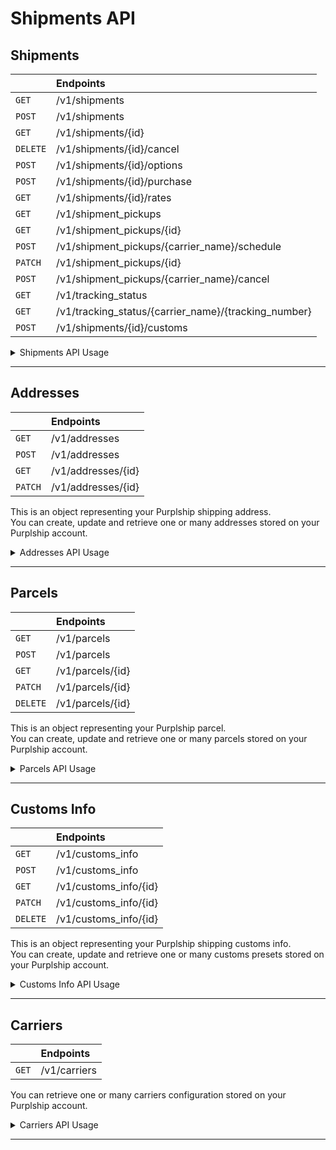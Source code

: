 # Shipments API <!-- {docsify-ignore} -->

## Shipments

|        | Endpoints                                           |
:--------|:--------------------------------------------------- |
`GET`    | /v1/shipments                                       |
`POST`   | /v1/shipments                                       |
`GET`    | /v1/shipments/{id}                                  |
`DELETE` | /v1/shipments/{id}/cancel                           |
`POST`   | /v1/shipments/{id}/options                          |
`POST`   | /v1/shipments/{id}/purchase                         |
`GET`    | /v1/shipments/{id}/rates                            |
`GET`    | /v1/shipment_pickups                                |
`GET`    | /v1/shipment_pickups/{id}                           |
`POST`   | /v1/shipment_pickups/{carrier_name}/schedule        |
`PATCH`  | /v1/shipment_pickups/{id}                           |
`POST`   | /v1/shipment_pickups/{carrier_name}/cancel          |
`GET`    | /v1/tracking_status                                 |
`GET`    | /v1/tracking_status/{carrier_name}/{tracking_number}|
`POST`   | /v1/shipments/{id}/customs                          |

<details>
<summary>Shipments API Usage</summary>

- ### Retrieve shipments

<!-- tabs:start -->

#### **Python**

```python
import purplship
purplship.host = 'https://<server_address>/v1'
purplship.api_key = '<api_key>'

purplship.Shipments.list()
```

#### **PHP**

```php
$purplship = new \Purplship\Purplship('<api_key>', 'https://<server_address>/v1');

$purplship->shipments->list();
```

#### **Node**

```javascript
import Purplship from 'purplship';
const purplship = new Purplship('API_KEY', 'https://<server_address>/v1');

purplship.shipments.list();
```

<!-- tabs:end -->

- ### Create a shipment

<!-- tabs:start -->

#### **Python**

```python
import purplship
purplship.host = 'https://<server_address>/v1'
purplship.api_key = '<api_key>'

purplship.Shipments.create({
  "recipient":{
    "address_line1": "125 Church St",
    "person_name": "John Doe",
    "company_name": "A corp.",
    "phone_number": "514-000-0000",
    "city": "Moncton",
    "country_code": "CA",
    "postal_code": "E1C4Z8",
    "residential": False,
    "state_code": "NB"
  },
  "shipper":{
    "address_line1": "5840 Oak St",
    "person_name": "Jane Doe",
    "company_name": "B corp.",
    "phone_number": "514-000-0000",
    "city": "Vancouver",
    "country_code": "CA",
    "postal_code": "V6M2V9",
    "residential": False,
    "state_code": "BC"
  },
  "parcels":[
    {
        "weight": 0.2,
        "width": 10,
        "height": 10,
        "length": 1,
        "packaging_type": "pak",
        "is_document": False,
        "weight_unit": "KG",
        "dimension_unit": "CM"
    }
  ]
})
```

#### **PHP**

```php
$purplship = new \Purplship\Purplship('<api_key>', 'https://<server_address>/v1');

$purplship->shipments->create([
  "recipient" => [
    "address_line1" => "125 Church St",
    "person_name" => "John Doe",
    "company_name" => "A corp.",
    "phone_number" => "514-000-0000",
    "city" => "Moncton",
    "country_code" => "CA",
    "postal_code" => "E1C4Z8",
    "residential" => False,
    "state_code" => "NB"
  ],
  "shipper" => [
    "address_line1" => "5840 Oak St",
    "person_name" => "Jane Doe",
    "company_name" => "B corp.",
    "phone_number" => "514-000-0000",
    "city" => "Vancouver",
    "country_code" => "CA",
    "postal_code" => "V6M2V9",
    "residential" => False,
    "state_code" => "BC"
  ],
  "parcels" => array(
    [
        "weight" => 0.2,
        "width" => 10,
        "height" => 10,
        "length" => 1,
        "packaging_type" => "pak",
        "is_document" => False,
        "weight_unit" => "KG",
        "dimension_unit" => "CM"
    ]
  )
]);
```

#### **Node**

```javascript
import Purplship from 'purplship';
const purplship = new Purplship('API_KEY', 'https://<server_address>/v1');

purplship.shipments.create({
  "recipient":{
    "address_line1": "125 Church St",
    "person_name": "John Doe",
    "company_name": "A corp.",
    "phone_number": "514-000-0000",
    "city": "Moncton",
    "country_code": "CA",
    "postal_code": "E1C4Z8",
    "residential": false,
    "state_code": "NB"
  },
  "shipper":{
    "address_line1": "5840 Oak St",
    "person_name": "Jane Doe",
    "company_name": "B corp.",
    "phone_number": "514-000-0000",
    "city": "Vancouver",
    "country_code": "CA",
    "postal_code": "V6M2V9",
    "residential": false,
    "state_code": "BC"
  },
  "parcels":[
    {
        "weight": 0.2,
        "width": 10,
        "height": 10,
        "length": 1,
        "packaging_type": "pak",
        "is_document": false,
        "weight_unit": "KG",
        "dimension_unit": "CM"
    }
  ]
});
```

<!-- tabs:end -->

- ### Retrieve a shipment

<!-- tabs:start -->

#### **Python**

```python
import purplship
purplship.host = 'https://<server_address>/v1'
purplship.api_key = '<api_key>'

purplship.Shipments.retrieve('<shp_id>')
```

#### **PHP**

```php
$purplship = new \Purplship\Purplship('<api_key>', 'https://<server_address>/v1');

$purplship->shipments->retrieve('<shp_id>');
```

#### **Node**

```javascript
import Purplship from 'purplship';
const purplship = new Purplship('API_KEY', 'https://<server_address>/v1');

purplship.shipments.retrieve('<shp_id>');
```

<!-- tabs:end -->

- ### Add shipment options

This service allow the submission and modification of the options provided for the shipment.
Shipment options are various check your instance API reference for a full list of options available for each carrier.

> e.g.

```json
{
  "insurance": 54
}
```

<!-- tabs:start -->

#### **Python**

```python
import purplship
purplship.host = 'https://<server_address>/v1'
purplship.api_key = '<api_key>'

purplship.Shipments.set_options({
    "insurance": 54,
    "currency": "CAD"
}, '<shp_id>')
```

#### **PHP**

```php
$purplship = new \Purplship\Purplship('<api_key>', 'https://<server_address>/v1');

$purplship->shipments->setOptions([
    "insurance" => 54,
    "currency" => "CAD"
], '<shp_id>');
```

#### **Node**

```javascript
import Purplship from 'purplship';
const purplship = new Purplship('API_KEY', 'https://<server_address>/v1');

purplship.shipments.setOptions({
    "insurance": 54,
    "currency": "CAD"
}, '<shp_id>');
```

<!-- tabs:end -->

- ### Buy a shipment label

<!-- tabs:start -->

#### **Python**

```python
import purplship
purplship.host = 'https://<server_address>/v1'
purplship.api_key = '<api_key>'

purplship.Shipments.purchase({
  "selected_rate_id": "<rat_id>",
  "payment": {
      "paid_by": "sender"
  }
}, '<shp_id>')
```

#### **PHP**

```php
$purplship = new \Purplship\Purplship('<api_key>', 'https://<server_address>/v1');

$purplship->shipments->purchase(
  [
    "selected_rate_id" => "<rat_id>",
    "payment" => [
        "paid_by" => "sender"
    ]
  ],
  '<shp_id>'
);
```

#### **Node**

```javascript
import Purplship from 'purplship';
const purplship = new Purplship('API_KEY', 'https://<server_address>/v1');

purplship.shipments.purchase({
  "selected_rate_id": "<rat_id>",
  "payment": {
      "paid_by": "sender"
  }
}, '<shp_id>');
```

<!-- tabs:end -->

- ### Refresh a shipment rates

<!-- tabs:start -->

#### **Python**

```python
import purplship
purplship.host = 'https://<server_address>/v1'
purplship.api_key = '<api_key>'

purplship.Shipments.rates('<shp_id>')
```

#### **PHP**

```php
$purplship = new \Purplship\Purplship('<api_key>', 'https://<server_address>/v1');

$purplship->shipments->rates('<shp_id>');
```

#### **Node**

```javascript
import Purplship from 'purplship';
const purplship = new Purplship('API_KEY', 'https://<server_address>/v1');

purplship.shipments.rates('<shp_id>');
```

<!-- tabs:end -->

- ### Cancel a shipment

<!-- tabs:start -->

#### **Python**

```python
import purplship
purplship.host = 'https://<server_address>/v1'
purplship.api_key = '<api_key>'

purplship.Shipments.cancel('<shp_id>')
```

#### **PHP**

```php
$purplship = new \Purplship\Purplship('<api_key>', 'https://<server_address>/v1');

$purplship->shipments->cancel('<shp_id>');
```

#### **Node**

```javascript
import Purplship from 'purplship';
const purplship = new Purplship('API_KEY', 'https://<server_address>/v1');

purplship.shipments.cancel('<shp_id>');
```

<!-- tabs:end -->

- ### Retrieve scheduled shipment pickups

<!-- tabs:start -->

#### **Python**

```python
import purplship
purplship.host = 'https://<server_address>/v1'
purplship.api_key = '<api_key>'

purplship.Shipments.pickups()
```

#### **PHP**

```php
$purplship = new \Purplship\Purplship('<api_key>', 'https://<server_address>/v1');

$purplship->shipments->pickups();
```

#### **Node**

```javascript
import Purplship from 'purplship';
const purplship = new Purplship('API_KEY', 'https://<server_address>/v1');

purplship.shipments.pickups();
```

<!-- tabs:end -->

- ### Schedule a pickup for one or many shipments

<!-- tabs:start -->

#### **Python**

```python
import purplship
purplship.host = 'https://<server_address>/v1'
purplship.api_key = '<api_key>'

purplship.Shipments.schedule_pickup({
  "pickup_date": "2020-10-25",
  "ready_time": "13:00",
  "closing_time": "17:00",
  "instruction": "Should not be folded",
  "package_location": "At the main entrance hall",
  "address": {
    "address_line1": "125 Church St",
    "person_name": "John Doe",
    "company_name": "A corp.",
    "phone_number": "514-000-0000",
    "city": "Moncton",
    "country_code": "CA",
    "postal_code": "E1C4Z8",
    "residential": False,
    "state_code": "NB",
    "email": "john@a.com"
  },
  "tracking_numbers": [
    "tracking_number",
    "tracking_number",
    "tracking_number"
  ]
}, 'carrier_name')
```

#### **PHP**

```php
$purplship = new \Purplship\Purplship('<api_key>', 'https://<server_address>/v1');
$request = [
  "pickup_date" => "2020-10-25",
  "ready_time" => "13:00",
  "closing_time" => "17:00",
  "instruction" => "Should not be folded",
  "package_location" => "At the main entrance hall",
  "address" => [
    "address_line1" => "125 Church St",
    "person_name" => "John Doe",
    "company_name" => "A corp.",
    "phone_number" => "514-000-0000",
    "city" => "Moncton",
    "country_code" => "CA",
    "postal_code" => "E1C4Z8",
    "residential" => False,
    "state_code" => "NB",
    "email" => "john@a.com"
  ],
  "tracking_numbers" => array(
    "tracking_number",
    "tracking_number",
    "tracking_number"
  )
];

$purplship->shipments->schedulePickup($request, 'carrier_name');
```

#### **Node**

```javascript
import Purplship from 'purplship';
const purplship = new Purplship('API_KEY', 'https://<server_address>/v1');
const request = {
  "pickup_date": "2020-10-25",
  "ready_time": "13:00",
  "closing_time": "17:00",
  "instruction": "Should not be folded",
  "package_location": "At the main entrance hall",
  "address": {
    "address_line1": "125 Church St",
    "person_name": "John Doe",
    "company_name": "A corp.",
    "phone_number": "514-000-0000",
    "city": "Moncton",
    "country_code": "CA",
    "postal_code": "E1C4Z8",
    "residential": false,
    "state_code": "NB",
    "email": "john@a.com"
  },
  "tracking_numbers": [
    "tracking_number",
    "tracking_number",
    "tracking_number"
  ]
};

purplship.shipments.schedulePickup(request, 'carrier_name');
```

<!-- tabs:end -->

- ### Retrieve a scheduled pickup

<!-- tabs:start -->

#### **Python**

```python
import purplship
purplship.host = 'https://<server_address>/v1'
purplship.api_key = '<api_key>'

purplship.Shipments.retrieve_pickup('<pck_id>')
```

#### **PHP**

```php
$purplship = new \Purplship\Purplship('<api_key>', 'https://<server_address>/v1');

$purplship->shipments->retrievePickup('<pck_id>');
```

#### **Node**

```javascript
import Purplship from 'purplship';
const purplship = new Purplship('API_KEY', 'https://<server_address>/v1');

purplship.shipments.retrievePickup('<pck_id>');
```

<!-- tabs:end -->

- ### Update a pickup for one or more shipments

<!-- tabs:start -->

#### **Python**

```python
import purplship
purplship.host = 'https://<server_address>/v1'
purplship.api_key = '<api_key>'

purplship.Shipments.update_pickup(
  {
    "ready_time": "14:00",
    "package_location": "At the main entrance hall next to the distributor",
    "address": {
      "person_name": "Janet Jackson"
    }
  },
  '<pck_id>'
)
```

#### **PHP**

```php
$purplship = new \Purplship\Purplship('<api_key>', 'https://<server_address>/v1');
$request = [
  "ready_time" => "14:00",
  "package_location" => "At the main entrance hall next to the distributor",
  "address" => [
    "person_name" => "Janet Jackson"
  ]
];

$purplship->shipments->updatePickup($request, '<pck_id>');
```

#### **Node**

```javascript
import Purplship from 'purplship';
const purplship = new Purplship('API_KEY', 'https://<server_address>/v1');
const request = {
  "ready_time": "14:00",
  "package_location": "At the main entrance hall next to the distributor",
  "address": {
    "person_name": "Janet Jackson"
  }
};

purplship.shipments.updatePickup(request, '<pck_id>');
```

<!-- tabs:end -->

- ### Cancel a pickup for one or more shipments

<!-- tabs:start -->

#### **Python**

```python
import purplship
purplship.host = 'https://<server_address>/v1'
purplship.api_key = '<api_key>'

purplship.Shipments.cancel_pickup('<pck_id>')
```

#### **PHP**

```php
$purplship = new \Purplship\Purplship('<api_key>', 'https://<server_address>/v1');

$purplship->shipments->cancelPickup('<pck_id>');
```

#### **Node**

```javascript
import Purplship from 'purplship';
const purplship = new Purplship('API_KEY', 'https://<server_address>/v1');

purplship.shipments.cancelPickup('<pck_id>');
```

<!-- tabs:end -->

- ### Retrieve tracked shipment statuses

<!-- tabs:start -->

#### **Python**

```python
import purplship
purplship.host = 'https://<server_address>/v1'
purplship.api_key = '<api_key>'

purplship.Shipments.tracking_statuses()
```

#### **PHP**

```php
$purplship = new \Purplship\Purplship('<api_key>', 'https://<server_address>/v1');

$purplship->shipments->trackingStatuses();
```

#### **Node**

```javascript
import Purplship from 'purplship';
const purplship = new Purplship('API_KEY', 'https://<server_address>/v1');

purplship.shipments.tracking_statuses();
```

<!-- tabs:end -->

- ### Retrieve a shipment tracking status

<!-- tabs:start -->

#### **Python**

```python
import purplship
purplship.host = 'https://<server_address>/v1'
purplship.api_key = '<api_key>'

purplship.Shipments.track('<carrier_name>', '<tracking_number>')
```

#### **PHP**

```php
$purplship = new \Purplship\Purplship('<api_key>', 'https://<server_address>/v1');

$purplship->shipments->track('<carrier_name>', '<tracking_number>');
```

#### **Node**

```javascript
import Purplship from 'purplship';
const purplship = new Purplship('API_KEY', 'https://<server_address>/v1');

purplship.shipments.track('<carrier_name>', '<tracking_number>');
```

<!-- tabs:end -->

- ### Add a custom declaration to an existing shipment

<!-- tabs:start -->

#### **Python**

```python
import purplship
purplship.host = 'https://<server_address>/v1'
purplship.api_key = '<api_key>'

purplship.Shipments.add_customs(
  {
    "incoterm": "FCA",
    "content_type": "documents"
  },
  '<shp_id>'
)
```

#### **PHP**

```php
$purplship = new \Purplship\Purplship('<api_key>', 'https://<server_address>/v1');
$request = [
    "incoterm" => "FCA",
    "content_type" => "documents"
];

$purplship->shipments->addCustoms($request, '<shp_id>');
```

#### **Node**

```javascript
import Purplship from 'purplship';
const purplship = new Purplship('API_KEY', 'https://<server_address>/v1');
const request = {
    "incoterm": "FCA",
    "content_type": "documents"
};

purplship.shipments.addCustoms(request, '<shp_id>');
```

<!-- tabs:end -->

</details>

---

## Addresses

|       | Endpoints          |
:-------|:------------------ |
`GET`   | /v1/addresses      |
`POST`  | /v1/addresses      |
`GET`   | /v1/addresses/{id} |
`PATCH` | /v1/addresses/{id} |

This is an object representing your Purplship shipping address. \
You can create, update and retrieve one or many addresses stored on your Purplship account.

<details>
<summary>Addresses API Usage</summary>

- ### Retrieve addresses

<!-- tabs:start -->

#### **Python**

```python
import purplship
purplship.host = 'https://<server_address>/v1'
purplship.api_key = '<api_key>'

purplship.Addresses.list()
```

#### **PHP**

```php
$purplship = new \Purplship\Purplship('<api_key>', 'https://<server_address>/v1');

$purplship->addresses->list();
```

#### **Node**

```javascript
import Purplship from 'purplship';
const purplship = new Purplship('API_KEY', 'https://<server_address>/v1');

purplship.addresses.list();
```

<!-- tabs:end -->

- ### Create an address

<!-- tabs:start -->

#### **Python**

```python
import purplship
purplship.host = 'https://<server_address>/v1'
purplship.api_key = '<api_key>'

purplship.Addresses.create({
    "address_line1": "5205 rue riviera",
    "person_name": "Jane Doe",
    "phone_number": "1 438 222-2222",
    "city": "Montreal",
    "country_code": "CA",
    "postal_code": "H8Z2Z3",
    "residential": True,
    "state_code": "QC"
})
```

#### **PHP**

```php
$purplship = new \Purplship\Purplship('<api_key>', 'https://<server_address>/v1');

$purplship->addresses->create([
    "address_line1" => "5205 rue riviera",
    "person_name" => "Jane Doe",
    "phone_number" => "1 438 222-2222",
    "city" => "Montreal",
    "country_code" => "CA",
    "postal_code" => "H8Z2Z3",
    "residential" => True,
    "state_code" => "QC"
]);
```

#### **Node**

```javascript
import Purplship from 'purplship';
const purplship = new Purplship('API_KEY', 'https://<server_address>/v1');

purplship.addresses.create({
    "address_line1": "5205 rue riviera",
    "person_name": "Jane Doe",
    "phone_number": "1 438 222-2222",
    "city": "Montreal",
    "country_code": "CA",
    "postal_code": "H8Z2Z3",
    "residential": true,
    "state_code": "QC"
});
```

<!-- tabs:end -->

- ### Retrieve an address

<!-- tabs:start -->

#### **Python**

```python
import purplship
purplship.host = 'https://<server_address>/v1'
purplship.api_key = '<api_key>'

purplship.Addresses.retrieve('<addr_id>')
```

#### **PHP**

```php
$purplship = new \Purplship\Purplship('<api_key>', 'https://<server_address>/v1');

$purplship->addresses->retrieve('<addr_id>');
```

#### **Node**

```javascript
import Purplship from 'purplship';
const purplship = new Purplship('API_KEY', 'https://<server_address>/v1');

purplship.addresses.retrieve('<addr_id>');
```

<!-- tabs:end -->

- ### Update an address

<!-- tabs:start -->

#### **Python**

```python
import purplship
purplship.host = 'https://<server_address>/v1'
purplship.api_key = '<api_key>'

purplship.Addresses.update(
    { "phone_number": "1 438 222-2222" },
    '<addr_id>'
)
```

#### **PHP**

```php
$purplship = new \Purplship\Purplship('<api_key>', 'https://<server_address>/v1');

$purplship->addresses->update(
    [ "phone_number" => "1 438 222-2222" ],
    '<addr_id>'
);
```

#### **Node**

```javascript
import Purplship from 'purplship';
const purplship = new Purplship('API_KEY', 'https://<server_address>/v1');

purplship.addresses.update(
    { "phone_number": "1 438 222-2222" },
    '<addr_id>'
);
```

<!-- tabs:end -->

</details>

---

## Parcels

|       | Endpoints        |
:-------|:-----------------|
`GET`   | /v1/parcels      |
`POST`  | /v1/parcels      |
`GET`   | /v1/parcels/{id} |
`PATCH` | /v1/parcels/{id} |
`DELETE`| /v1/parcels/{id} |

This is an object representing your Purplship parcel. \
You can create, update and retrieve one or many parcels stored on your Purplship account.

<details>
<summary>Parcels API Usage</summary>

- ### Retrieve parcels

<!-- tabs:start -->

#### **Python**

```python
import purplship
purplship.host = 'https://<server_address>/v1'
purplship.api_key = '<api_key>'

purplship.Parcels.list()
```

#### **PHP**

```php
$purplship = new \Purplship\Purplship('<api_key>', 'https://<server_address>/v1');

$purplship->parcels->list();
```

#### **Node**

```javascript
import Purplship from 'purplship';
const purplship = new Purplship('API_KEY', 'https://<server_address>/v1');

purplship.parcels.list();
```

<!-- tabs:end -->

- ### Create a parcel

<!-- tabs:start -->

#### **Python**

```python
import purplship
purplship.host = 'https://<server_address>/v1'
purplship.api_key = '<api_key>'

purplship.Parcels.create({
    "weight": 1,
    "width": 20,
    "height": 10,
    "length": 29,
    "weight_unit": "KG",
    "dimension_unit": "CM"
})
```

#### **PHP**

```php
$purplship = new \Purplship\Purplship('<api_key>', 'https://<server_address>/v1');

$purplship->parcels->create([
    "weight" => 1,
    "width" => 20,
    "height" => 10,
    "length" => 29,
    "weight_unit" => "KG",
    "dimension_unit" => "CM"
]);
```

#### **Node**

```javascript
import Purplship from 'purplship';
const purplship = new Purplship('API_KEY', 'https://<server_address>/v1');

purplship.parcels.create({
    "weight": 1,
    "width": 20,
    "height": 10,
    "length": 29,
    "weight_unit": "KG",
    "dimension_unit": "CM"
});
```

<!-- tabs:end -->

- ### Retrieve a parcel

<!-- tabs:start -->

#### **Python**

```python
import purplship
purplship.host = 'https://<server_address>/v1'
purplship.api_key = '<api_key>'

purplship.Parcels.retrieve('<parcl_id>')
```

#### **PHP**

```php
$purplship = new \Purplship\Purplship('<api_key>', 'https://<server_address>/v1');

$purplship->parcels->retrieve('<parcl_id>');
```

#### **Node**

```javascript
import Purplship from 'purplship';
const purplship = new Purplship('API_KEY', 'https://<server_address>/v1');

purplship.parcels.retrieve('<parcl_id>');
```

<!-- tabs:end -->

- ### Update a parcel

<!-- tabs:start -->

#### **Python**

```python
import purplship
purplship.host = 'https://<server_address>/v1'
purplship.api_key = '<api_key>'

purplship.Parcels.update(
    {
        "weight": 1,
        "weight_unit": "LB"
    },
    '<parcl_id>'
)
```

#### **PHP**

```php
$purplship = new \Purplship\Purplship('<api_key>', 'https://<server_address>/v1');

$purplship->parcels->update(
    [
        "weight" => 1.5,
        "weight_unit" => "LB"
    ],
    '<parcl_id>'
);
```

#### **Node**

```javascript
import Purplship from 'purplship';
const purplship = new Purplship('API_KEY', 'https://<server_address>/v1');

purplship.parcels.update(
    {
        "weight": 1,
        "weight_unit": "LB"
    },
    '<parcl_id>'
);
```

<!-- tabs:end -->

- ### Discard a parcel

<!-- tabs:start -->

#### **Python**

```python
import purplship
purplship.host = 'https://<server_address>/v1'
purplship.api_key = '<api_key>'

purplship.Parcels.discard('<parcl_id>')
```

#### **PHP**

```php
$purplship = new \Purplship\Purplship('<api_key>', 'https://<server_address>/v1');

$purplship->parcels->discard('<parcl_id>');
```

#### **Node**

```javascript
import Purplship from 'purplship';
const purplship = new Purplship('API_KEY', 'https://<server_address>/v1');

purplship.parcels.discard('<parcl_id>');
```

<!-- tabs:end -->


</details>

---

## Customs Info

|        | Endpoints             |
:--------|:--------------------- |
`GET`    | /v1/customs_info      |
`POST`   | /v1/customs_info      |
`GET`    | /v1/customs_info/{id} |
`PATCH`  | /v1/customs_info/{id} |
`DELETE` | /v1/customs_info/{id} |

This is an object representing your Purplship shipping customs info. \
You can create, update and retrieve one or many customs presets stored on your Purplship account.

<details>
<summary>Customs Info API Usage</summary>

- ### Retrieve Customs info presets

<!-- tabs:start -->

#### **Python**

```python
import purplship
purplship.host = 'https://<server_address>/v1'
purplship.api_key = '<api_key>'

purplship.Customs.list()
```

#### **PHP**

```php
$purplship = new \Purplship\Purplship('<api_key>', 'https://<server_address>/v1');

$purplship->addresses->list();
```

#### **Node**

```javascript
import Purplship from 'purplship';
const purplship = new Purplship('API_KEY', 'https://<server_address>/v1');

purplship.addresses.list();
```

<!-- tabs:end -->

- ### Create a Custom info

<!-- tabs:start -->

#### **Python**

```python
import purplship
purplship.host = 'https://<server_address>/v1'
purplship.api_key = '<api_key>'

purplship.Customs.create({ "terms_of_trade": "DDU" })
```

#### **PHP**

```php
$purplship = new \Purplship\Purplship('<api_key>', 'https://<server_address>/v1');

$purplship->customs->create([
  "terms_of_trade" => "DDU"
]);
```

#### **Node**

```javascript
import Purplship from 'purplship';
const purplship = new Purplship('API_KEY', 'https://<server_address>/v1');

purplship.customs.create({ "terms_of_trade": "DDU" });
```

<!-- tabs:end -->

- ### Retrieve a Customs info

<!-- tabs:start -->

#### **Python**

```python
import purplship
purplship.host = 'https://<server_address>/v1'
purplship.api_key = '<api_key>'

purplship.Customs.retrieve('<cust_id>')
```

#### **PHP**

```php
$purplship = new \Purplship\Purplship('<api_key>', 'https://<server_address>/v1');

$purplship->customs->retrieve('<cust_id>');
```

#### **Node**

```javascript
import Purplship from 'purplship';
const purplship = new Purplship('API_KEY', 'https://<server_address>/v1');

purplship.customs.retrieve('<cust_id>');
```

<!-- tabs:end -->

- ### Update a Customs info

<!-- tabs:start -->

#### **Python**

```python
import purplship
purplship.host = 'https://<server_address>/v1'
purplship.api_key = '<api_key>'

purplship.Customs.update(
    { "terms_of_trade": "DDP"},
    '<cust_id>'
)
```

#### **PHP**

```php
$purplship = new \Purplship\Purplship('<api_key>', 'https://<server_address>/v1');

$purplship->customs->update(
    [ "terms_of_trade" => "DDP" ],
    '<cust_id>',
);
```

#### **Node**

```javascript
import Purplship from 'purplship';
const purplship = new Purplship('API_KEY', 'https://<server_address>/v1');

purplship.customs.update(
    { "terms_of_trade": "DDP"},
    '<cust_id>'
);
```

<!-- tabs:end -->

- ### Discard a Customs info

<!-- tabs:start -->

#### **Python**

```python
import purplship
purplship.host = 'https://<server_address>/v1'
purplship.api_key = '<api_key>'

purplship.Customs.discard('<cust_id>')
```

#### **PHP**

```php
$purplship = new \Purplship\Purplship('<api_key>', 'https://<server_address>/v1');

$purplship->customs->discard('<cust_id>');
```

#### **Node**

```javascript
import Purplship from 'purplship';
const purplship = new Purplship('API_KEY', 'https://<server_address>/v1');

purplship.customs.discard('<cust_id>');
```

<!-- tabs:end -->

</details>

---

## Carriers

|       | Endpoints                       |
:-------|:------------------------------- |
`GET`   | /v1/carriers                    |

You can retrieve one or many carriers configuration stored on your Purplship account.

<details>
<summary>Carriers API Usage</summary>

- ### Retrieve configured carriers

<!-- tabs:start -->

#### **Python**

```python
import purplship
purplship.host = 'https://<server_address>/v1'
purplship.api_key = '<api_key>'

purplship.Carriers.list()
```

#### **PHP**

```php
$purplship = new \Purplship\Purplship('<api_key>', 'https://<server_address>/v1');

$purplship->carriers->list();
```

#### **Node**

```javascript
import Purplship from 'purplship';
const purplship = new Purplship('API_KEY', 'https://<server_address>/v1');

purplship.carriers.list();
```

<!-- tabs:end -->

</details>

---
